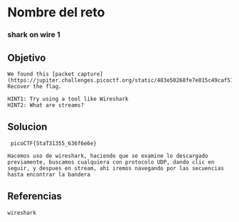# Nombre del reto
### shark on wire 1
## Objetivo
```
We found this [packet capture](https://jupiter.challenges.picoctf.org/static/483e50268fe7e015c49caf51a69063d0/capture.pcap). Recover the flag.

HINT1: Try using a tool like Wireshark
HINT2: What are streams?
```
## Solucion
```
 picoCTF{StaT31355_636f6e6e}

Hacemos uso de wireshark, haciendo que se examine lo descargado previamente, buscamos cualquiera con protocolo UDP, dando clic en seguir, y despues en stream, ahi iremos navegando por las secuencias hasta encontrar la bandera
```
## Referencias
```
wireshark
```
